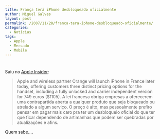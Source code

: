 ```yaml
---
title: França terá iPhone desbloqueado oficialmente
author: Miguel Galves
layout: post
permalink: /2007/11/28/franca-tera-iphone-desbloqueado-oficialmente/
categories:
  - Notícias
tags:
  - Apple
  - Mercado
  - Mobile
---
```

# 

Saiu no [Apple Insider][1]:

 [1]: http://www.appleinsider.com/articles/07/11/28/apple_prices_unlocked_iphones_at_749_euros_in_france.html

> Apple and wireless partner Orange will launch iPhone in France later today, offering customers three distinct pricing options for the handset, including a fully unlocked and carrier independent version for 749 euros ($1105).
A lei francesa obriga empresas a oferecerem uma contrapartida aberta a qualquer produto que seja bloqueado ou atrelado a algum serviço. O preço é alto, mas pessoalmente prefiro pensar em pagar mais caro pra ter um desbloqueio oficial do que ter que ficar dependendo de artimanhas que podem ser quebradas por atualizações e afins.

Quem sabe….